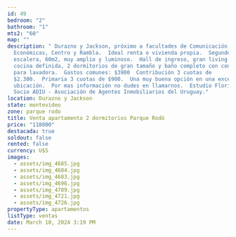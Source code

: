 ```yaml
---
id: 49
bedroom: "2"
bathroom: "1"
mts2: "60"
map: ""
description: " Durazno y Jackson, próximo a facultades de Comunicación, Ciencias
  Económicas, Centro y Rambla.  Ideal renta o vivienda propia.  Segundo piso por
  escalera, 60m2, muy amplio y luminoso.  Hall de ingreso, gran living comedor,
  cocina definida, 2 dormitorios de gran tamaño y baño completo con conexión
  para lavadora.  Gastos comunes: $3900  Contribución 3 cuotas de
  $2.300.  Primaria 3 cuotas de $900.  Una muy buena opción en una excelente
  ubicación.  Por mas información no dudes en llamarnos.  Estudio Florida -
  Socio ADIU - Asociación de Agentes Inmobiliarios del Uruguay."
location: Durazno y Jackson
state: montevideo
zone: parque rodo
title: Venta apartamento 2 dormitorios Parque Rodò
price: "118000"
destacada: true
soldout: false
rented: false
currency: U$S
images:
  - assets/img_4685.jpg
  - assets/img_4684.jpg
  - assets/img_4683.jpg
  - assets/img_4696.jpg
  - assets/img_4709.jpg
  - assets/img_4721.jpg
  - assets/img_4726.jpg
propertyType: apartamentos
listType: ventas
date: March 10, 2024 3:19 PM
---
```

